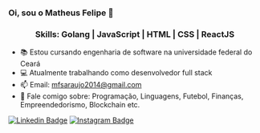 ### Oi, sou o Matheus Felipe 👋

<h3 align="center">Skills: Golang | JavaScript | HTML | CSS | ReactJS </h3>


- 📚 Estou cursando engenharia de software na universidade federal do Ceará
- 💻 Atualmente trabalhando como desenvolvedor full stack
- 📫 Email: mfsaraujo2014@gmail.com
- 💬 Fale comigo sobre: Programação, Linguagens, Futebol, Finanças, Empreendedorismo, Blockchain etc.

[![Linkedin Badge](https://img.shields.io/badge/-Matheus_Felipe-blue?style=flat&logo=Linkedin&logoColor=white&link=https://www.linkedin.com/in/matheusfelipearaujo14/)](https://www.linkedin.com/in/matheusfelipearaujo14/)
[![Instagram Badge](https://img.shields.io/badge/-@matheusfelipe14__-purple?style=flat&logo=instagram&logoColor=white&link=https://www.instagram.com/matheusfelipe14_/)](https://www.instagram.com/matheusfelipe14_/)
<br>


